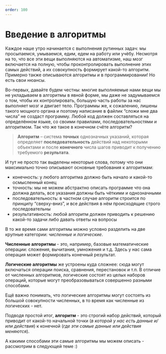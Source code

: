 ```yaml
---
order: 100
---
```


# Введение в алгоритмы


Каждое наше утро начинается с выполнения рутинных задач: мы просыпаемся, умываемся, едим, едем на работу или учёбу. Несмотря на то, что все эти вещи выполняются на автоматизме, наш мозг включается на полную, чтобы проконтролировать выполнение этих самых действий, а их совокупность формирует какой-то алгоритм. Примерно также описываются алгоритмы и в программировании! Но есть свои нюансы.


Во-первых, давайте будем честны: многие выполняемые нами вещи мы не укладываем в алгоритмы в явной форме, мы даже не задумываемся о том, чтобы их контролировать, большую часть работы за нас выполняет мозг и двигает тело. Программы же, к сожалению, лишены такого мощного органа и поэтому написание в файлик “сложи мне два числа” не создаст программу. Любой код должен составляться на определённом языке, со своими правилами, последовательностями и алгоритмом. Так что же такое в конечном счёте алгоритм?


> **Алгоритм** – система **точных** однозначных указаний, которая определяет **последовательность** действий над некоторыми объектами и после **конечного** числа шагов приводит к получению требуемого **результата**.


И тут не просто так выделены некоторые слова, потому что они максимально точно описывают основные требования к алгоритмам:  
 - конечность: у любого алгоритма должно быть начало и какой-то
   осмысленный конец   
- точность: мы не можем абстрактно описать программе что она должна
   делать, все указания должны быть чёткими и однозначными  
 - последовательность: в частном случае алгоритм строится по принципу
   “сверху-вниз”, и все действия в нём происходящие строго
   последовательны
-   результативность: любой алгоритм должен приводить к решению какой-то задачи либо давать ответы на вопросы
    
В то же время сами алгоритмы можно условно разделить на две крупные категории: _численные_ и _логические_.

**Численные алгоритмы** - это, например, базовые математические операции: сложения, вычитания, умножения и т.д. Здесь у нас сама операция может формировать конечный результат.


**Логические алгоритмы** же устроены куда сложнее: сюда могут включаться операции поиска, сравнения, перестановок и т.п. В отличие от численных алгоритмов, логические состоят из целых наборов операций, которые могут преобразовываться совершенно разными способами.


Ещё важно понимать, что логические алгоритмы могут состоять из большой совокупности численных, в то время как численные из логических - нет.


Подводя простой итог, **алгоритм** - это строгий набор действий, который приводит от какой-то начальной точки (_в которой у нас есть данные и/или действия_) к конечной (_где эти самые данные или действия меняются_).


А какими способами эти самые алгоритмы мы можем описать - рассмотрим в следующей теме :)
